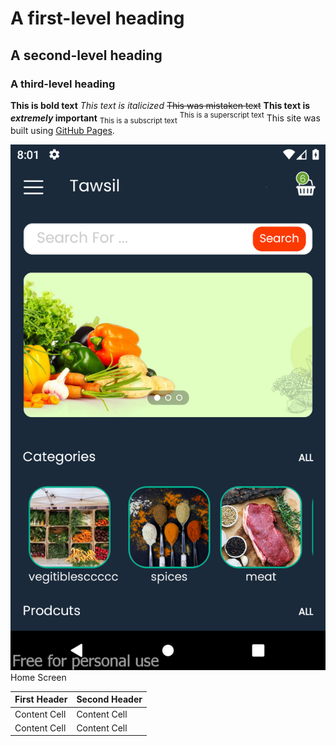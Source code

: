 # A first-level heading
## A second-level heading
### A third-level heading

**This is bold text**
*This text is italicized*
~~This was mistaken text~~
**This text is _extremely_ important**
<sub>This is a subscript text</sub>
<sup>This is a superscript text</sup>
This site was built using [GitHub Pages](https://pages.github.com/).




<img width="1604" alt="screen shot for app" src="https://raw.githubusercontent.com/amine0923/singleVendorApp/main/Screen%20Shots/screenshot-2023-03-28_20.01.19.389.png">
Home Screen


| First Header  | Second Header |
| ------------- | ------------- |
| Content Cell  | Content Cell  |
| Content Cell  | Content Cell  |
